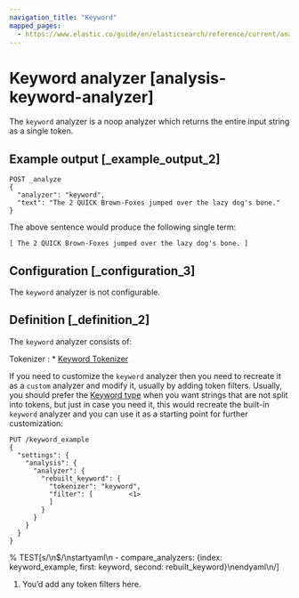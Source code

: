 ```yaml
---
navigation_title: "Keyword"
mapped_pages:
  - https://www.elastic.co/guide/en/elasticsearch/reference/current/analysis-keyword-analyzer.html
---
```


# Keyword analyzer [analysis-keyword-analyzer]


The `keyword` analyzer is a noop analyzer which returns the entire input string as a single token.


## Example output [_example_output_2]

```console
POST _analyze
{
  "analyzer": "keyword",
  "text": "The 2 QUICK Brown-Foxes jumped over the lazy dog's bone."
}
```

The above sentence would produce the following single term:

```text
[ The 2 QUICK Brown-Foxes jumped over the lazy dog's bone. ]
```


## Configuration [_configuration_3]

The `keyword` analyzer is not configurable.


## Definition [_definition_2]

The `keyword` analyzer consists of:

Tokenizer
:   * [Keyword Tokenizer](/reference/data-analysis/text-analysis/analysis-keyword-tokenizer.md)


If you need to customize the `keyword` analyzer then you need to recreate it as a `custom` analyzer and modify it, usually by adding token filters. Usually, you should prefer the [Keyword type](/reference/elasticsearch/mapping-reference/keyword.md) when you want strings that are not split into tokens, but just in case you need it, this would recreate the built-in `keyword` analyzer and you can use it as a starting point for further customization:

```console
PUT /keyword_example
{
  "settings": {
    "analysis": {
      "analyzer": {
        "rebuilt_keyword": {
          "tokenizer": "keyword",
          "filter": [         <1>
          ]
        }
      }
    }
  }
}
```
%  TEST[s/\n$/\nstartyaml\n  - compare_analyzers: {index: keyword_example, first: keyword, second: rebuilt_keyword}\nendyaml\n/]

1. You’d add any token filters here.


